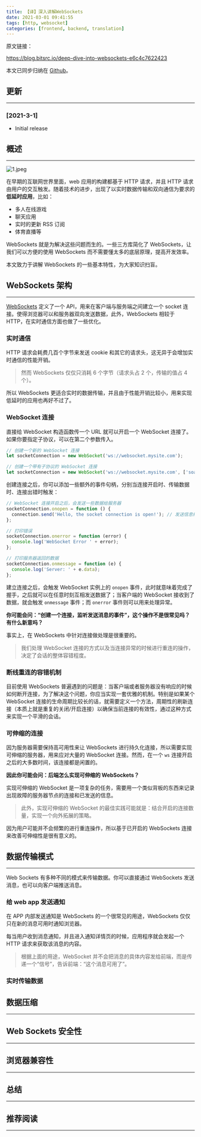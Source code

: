 ```yaml
---
title: 【译】深入讲解WebSockets
date: 2021-03-01 09:41:55
tags: [http, websocket]
categories: [frontend, backend, translation]
---
```


原文链接：

https://blog.bitsrc.io/deep-dive-into-websockets-e6c4c7622423

本文已同步归纳在 [Github](https://github.com/ddzy/translations)。

<!-- more -->

## 更新

------

### [2021-3-1]

- Initial release

## 概述

------

![1.jpeg](https://oos.blog.yyge.top/2021/3/1/【译】深入讲解WebSockets/images/1.jpeg)

在早期的互联网世界里面，web 应用的构建都基于 HTTP 请求，并且 HTTP 请求由用户的交互触发。随着技术的进步，出现了以实时数据传输和双向通信为要求的**低延时应用**，比如：

- 多人在线游戏
- 聊天应用
- 实时的更新 RSS 订阅
- 体育直播等

WebSockets 就是为解决这些问题而生的。一些三方库简化了 WebSockets，让我们可以方便的使用 WebSockets 而不需要懂太多的底层原理，提高开发效率。

本文致力于讲解 WebSockets 的一些基本特性，为大家知识扫盲。

## WebSockets 架构

------

[WebSockets](https://developer.mozilla.org/en-US/docs/Web/API/WebSockets_API) 定义了一个 API，用来在客户端与服务端之间建立一个 socket 连接。使得浏览器可以和服务器双向发送数据，此外，WebSockets 相较于 HTTP，在实时通信方面也做了一些优化。

### 实时通信

HTTP 请求会耗费几百个字节来发送 cookie 和其它的请求头，这无异于会增加实时通信的性能开销。

> 然而 WebSockets 仅仅只消耗 6 个字节（请求头占 2 个，传输的值占 4 个）。

所以 WebSockets 更适合实时的数据传输，并且由于性能开销比较小，用来实现低延时的应用也再好不过了。

### WebSocket 连接

直接给 WebSocket 构造函数传一个 URL 就可以开启一个 WebSocket 连接了。如果你要指定子协议，可以在第二个参数传入。

```js
// 创建一个新的 WebSocket 连接
let socketConnection = new WebSocket('ws://websocket.mysite.com');

// 创建一个带有子协议的 WebSocket 连接
let socketConnection = new WebSocket('ws://websocket.mysite.com', ['soap', 'xmpp']);
```

创建连接之后，你可以添加一些额外的事件句柄，分别当连接开启时、传输数据时、连接出错时触发：

```js
// WebSocket 连接开启之后，会发送一些数据给服务器
socketConnection.onopen = function () {
  connection.send('Hello, the socket connection is open!'); // 发送信息给服务器
};

// 打印错误
socketConnection.onerror = function (error) {
  console.log('WebSocket Error ' + error);
};

// 打印服务器返回的数据
socketConnection.onmessage = function (e) {
  console.log('Server: ' + e.data);
};
```

建立连接之后，会触发 WebSocket 实例上的 `onopen` 事件，此时就意味着完成了握手，之后就可以在任意时刻互相发送数据了；当客户端的 WebSocket 接收到了数据，就会触发 `onmessage` 事件；而 `onerror` 事件则可以用来处理异常。

**你可能会问：“创建一个连接，监听发送消息的事件”，这个操作不是很常见吗？有什么新意吗？**

事实上，在 WebSockets 中针对连接做处理是很重要的。

> 我们处理 WebSocket 连接的方式以及当连接异常的时候进行重连的操作，决定了会话的整体容错程度。

### 断线重连的容错机制

目前使用 WebSockets 普遍遇到的问题是：当客户端或者服务器没有响应的时候如何断开连接，为了解决这个问题，你应当实现一套优雅的机制。特别是如果某个 WebSocket 连接的生命周期比较长的话，就需要定义一个方法，周期性的刷新连接（本质上就是重复的关闭/开启连接）以确保当前连接的有效性，通过这种方式来实现一个平滑的会话。

### 可伸缩的连接

因为服务器需要保持高可用性来让 WebSockets 进行持久化连接，所以需要实现可伸缩的服务器，用来应对大量的 WebSocket 连接。然而，在一个 `ws` 连接开启之后的大多数时间，该连接都是闲置的。

**因此你可能会问：后端怎么实现可伸缩的 WebSockets？**

实现可伸缩的 WebSocket 是一项复杂的任务，需要用一个类似背板的东西来记录出现故障的服务器节点的连接和已发送的信息。

> 此外，实现可伸缩的 WebSocket 的最佳实践可能就是：结合开启的连接数量，实现一个向外拓展的策略。

因为用户可能并不会频繁的进行重连操作，所以基于已开启的 WebSockets 连接来改善可伸缩性是很有意义的。

## 数据传输模式

------

Web Sockets 有多种不同的模式来传输数据。你可以直接通过 WebSockets 发送消息，也可以向客户端推送消息。

### 给 web app 发送通知

在 APP 内部发送通知是 WebSockets 的一个很常见的用途，WebSockets 仅仅只在新的消息可用时通知浏览器。

每当用户收到消息通知，并且进入通知详情页的时候，应用程序就会发起一个 HTTP 请求来获取该消息的内容。

> 根据上面的用途，WebSocket 并不会把消息的具体内容发给前端，而是传递一个“信号”，告诉前端：“这个消息可用了”。

### 实时传输数据

## 数据压缩

------

## Web Sockets 安全性

------

## 浏览器兼容性

------

## 总结

------

## 推荐阅读

------